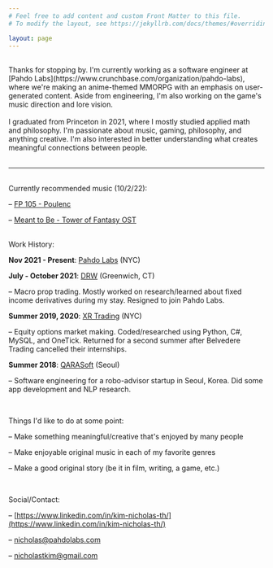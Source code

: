 ```yaml
---
# Feel free to add content and custom Front Matter to this file.
# To modify the layout, see https://jekyllrb.com/docs/themes/#overriding-theme-defaults

layout: page
---
```

<br />
Thanks for stopping by. I'm currently working as a software engineer at [Pahdo Labs](https://www.crunchbase.com/organization/pahdo-labs), where we're making an anime-themed MMORPG with an emphasis on user-generated content. Aside from engineering, I'm also working on the game's music direction and lore vision.
<br /><br />
I graduated from Princeton in 2021, where I mostly studied applied math and philosophy. I'm passionate about music, gaming, philosophy, and anything creative. I'm also interested in better understanding what creates meaningful connections between people.
<br /><br />

______________________
<br />
Currently recommended music (10/2/22):

&ndash; [FP 105 - Poulenc](https://www.youtube.com/watch?v=p-4OAi7pvOE)

&ndash; [Meant to Be - Tower of Fantasy OST](https://www.youtube.com/watch?v=KVbO5CVi_0k)
<br /><br />

Work History:

**Nov 2021 - Present**: [Pahdo Labs](https://www.pahdolabs.com/) (NYC)

**July - October 2021**: [DRW](https://drw.com/) (Greenwich, CT)

&ndash; Macro prop trading. Mostly worked on research/learned about fixed income derivatives during my stay. Resigned to join Pahdo Labs.

**Summer 2019, 2020**: [XR Trading](https://www.xrtrading.com/) (NYC)

&ndash; Equity options market making. Coded/researched using Python, C#, MySQL, and OneTick. Returned for a second summer after Belvedere Trading cancelled their internships.

**Summer 2018**: [QARASoft](https://www.qara.ai/) (Seoul)

&ndash; Software engineering for a robo-advisor startup in Seoul, Korea. Did some app development and NLP research.  

<br />

Things I'd like to do at some point:

&ndash; Make something meaningful/creative that's enjoyed by many people

&ndash; Make enjoyable original music in each of my favorite genres

&ndash; Make a good original story (be it in film, writing, a game, etc.)

<br />

Social/Contact:

&ndash; [https://www.linkedin.com/in/kim-nicholas-th/](https://www.linkedin.com/in/kim-nicholas-th/)

&ndash; [nicholas@pahdolabs.com](mailto:nicholas@pahdolabs.com)

&ndash; [nicholastkim@gmail.com](mailto:nicholastkim@gmail.com)
<br /><br />

